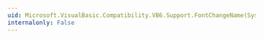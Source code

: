 ```yaml
---
uid: Microsoft.VisualBasic.Compatibility.VB6.Support.FontChangeName(System.Drawing.Font,System.String)
internalonly: False
---
```

